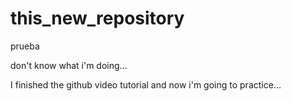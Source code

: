 # this_new_repository
prueba

don't know what i'm doing...

I finished the github video tutorial and now i'm going to practice...

